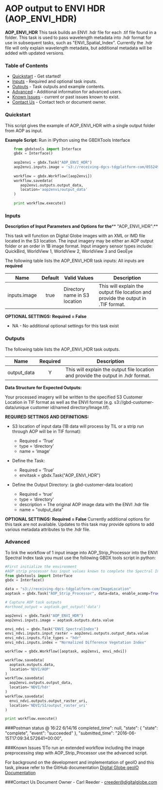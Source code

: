 # AOP output to ENVI HDR (AOP_ENVI_HDR)

**AOP_ENVI_HDR** This task builds an ENVI .hdr file for each .tif file found in a folder. This task is used to pass wavelength metadata into .hdr format for use in subsequent tasks, such as "ENVI_Spatial_Index".  Currently the .hdr file will only explain wavelength metadata, but additional metadata will be added with updated versions.  

### Table of Contents
 * [Quickstart](#quickstart) - Get started!
 * [Inputs](#inputs) - Required and optional task inputs.
 * [Outputs](#outputs) - Task outputs and example contents.
 * [Advanced](#advanced) - Additional information for advanced users.
 * [Known Issues](#known-issues) - current or past issues known to exist.
 * [Contact Us](#contact-us) - Contact tech or document owner.
### Quickstart

This script gives the example of AOP_ENVI_HDR with a single output folder from AOP as input. 

**Example Script:** Run in IPython using the GBDXTools Interface

```python	
    from gbdxtools import Interface
    gbdx = Interface()
    
    aop2envi = gbdx.Task("AOP_ENVI_HDR")
    aop2envi.inputs.image = 's3://receiving-dgcs-tdgplatform-com/055249130010_01_003'
    
    workflow = gbdx.Workflow([aop2envi])
    workflow.savedata(
       aop2envi.outputs.output_data,
       location='aop2envi/output_data'
    )
    
    print workflow.execute()
```	

### Inputs	
**Description of Input Parameters and Options for the**** "AOP_ENVI_HDR":**

This task will function on Digital Globe images with an XML or IMD file located in the S3 location.  The input imagery may be either an AOP output folder or an order in 1B image format.
Input imagery sensor types include: QuickBird, WorldView 1, WorldView 2, WorldView 3 and GeoEye

The following table lists the AOP_ENVI_HDR task inputs:
All inputs are **required**

Name                     |       Default         |        Valid Values             |   Description
-------------------------|:---------------------:|---------------------------------|-----------------
inputs.image             |         true          | Directory name in S3 location   | This will explain the output file location and provide the output in .TIF format.

**OPTIONAL SETTINGS: Required = False**

* NA - No additional optional settings for this task exist

### Outputs

The following table lists the AOP_ENVI_HDR task outputs.

Name        | Required |   Description
------------|:--------:|-----------------
output_data |     Y    | This will explain the output file location and provide the output in .hdr format.

**Data Structure for Expected Outputs:**

Your processed imagery will be written to the specified S3 Customer Location in TIF format as well as the ENVI format (e.g. s3://gbd-customer-data/unique customer id/named directory/Image.tif).  


**REQUIRED SETTINGS AND DEFINITIONS:**

* S3 location of input data (1B data will process by TIL or a strip run through AOP will be in TIF format):
    * Required = ‘True’
    * type = ‘directory’
    * name = ‘image’
    
* Define the Task:
    * Required = ‘True’
    * envitask = gbdx.Task("AOP_ENVI_HDR")

* Define the Output Directory: (a gbd-customer-data location)
    * Required = ‘true’
    * type = ‘directory’
	* description = The original AOP image data with the ENVI .hdr file
    * name = "output_data"
	
**OPTIONAL SETTINGS: Required = False**
Currently additional options for this task are not available.  Updates to this task may provide options to add various metadata attributes to the .hdr file.  

### Advanced

To link the workflow of 1 input image into AOP_Strip_Processor into the ENVI Spectral Index task you must use the following GBDX tools script in python:

```python
#First initialize the environment 
#AOP strip processor has input values known to complete the Spectral Index task
from gbdxtools import Interface
gbdx = Interface()

data = "s3://receiving-dgcs-tdgplatform-com/ImageLocation"
aoptask = gbdx.Task("AOP_Strip_Processor", data=data, enable_acomp=True, enable_pansharpen=False, enable_dra=False, bands='MS')

# Capture AOP task outputs 
#orthoed_output = aoptask.get_output('data')

aop2envi = gbdx.Task("AOP_ENVI_HDR")
aop2envi.inputs.image = aoptask.outputs.data.value

envi_ndvi = gbdx.Task("ENVI_SpectralIndex")
envi_ndvi.inputs.input_raster = aop2envi.outputs.output_data.value
envi_ndvi.inputs.file_types = "hdr"
envi_ndvi.inputs.index = "Normalized Difference Vegetation Index"

workflow = gbdx.Workflow([aoptask, aop2envi, envi_ndvi])

workflow.savedata(
  aoptask.outputs.data,
  location='NDVI/AOP'
)
workflow.savedata(
  aop2envi.outputs.output_data,
  location='NDVI/hdr'
)
workflow.savedata(
  envi_ndvi.outputs.output_raster_uri,
  location='NDVI/SI/output_raster_uri'
)

print workflow.execute()

```
  
###Postman status @ 16:22 6/14/16
completed_time": null,
  "state": {
    "state": "complete",
    "event": "succeeded"
  },
  "submitted_time": "2016-06-15T17:09:34.572641+00:00",
 

###Known Issues
1)To run an extended workflow including the image preprocessing step with AOP_Strip_Processor use the advanced script. 
 
For background on the development and implementation of geoIO and this task, please refer to the GitHub documentation [ Digital Globe geoIO Documentation](https://github.com/digitalglobe/geoio)

###Contact Us
Document Owner - Carl Reeder - creeder@digitalglobe.com
